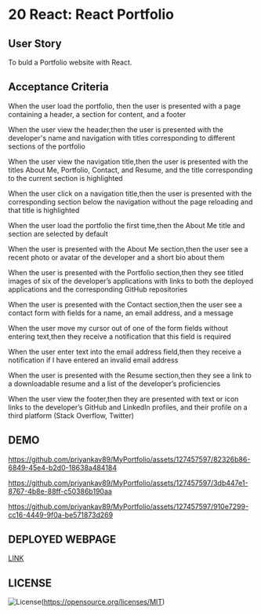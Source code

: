 # 20 React: React Portfolio


## User Story


To buld a Portfolio website with React.

## Acceptance Criteria

When the user load the portfolio, then the user is  presented with a page containing a header, a section for content, and a footer

When the user view the header,then the user is presented with the developer's name and navigation with titles corresponding to different sections of the portfolio

When the user view the navigation title,then the user is presented with the titles About Me, Portfolio, Contact, and Resume, and the title corresponding to the current section is highlighted

When the user click on a navigation title,then the user is presented with the corresponding section below the navigation without the page reloading and that title is highlighted

When the user load the portfolio the first time,then the About Me title and section are selected by default

When the user is presented with the About Me section,then the user see a recent photo or avatar of the developer and a short bio about them

When the user is presented with the Portfolio section,then they see titled images of six of the developer’s applications with links to both the deployed applications and the corresponding GitHub repositories

When the user is presented with the Contact section,then the user see a contact form with fields for a name, an email address, and a message

When the user move my cursor out of one of the form fields without entering text,then they receive a notification that this field is required

When the user enter text into the email address field,then they receive a notification if I have entered an invalid email address

When the user is  presented with the Resume section,then they see a link to a downloadable resume and a list of the developer’s proficiencies

When the user view the footer,then they are presented with text or icon links to the developer’s GitHub and LinkedIn profiles, and their profile on a third platform (Stack Overflow, Twitter)

## DEMO


https://github.com/priyankav89/MyPortfolio/assets/127457597/82326b86-6849-45e4-b2d0-18638a484184




https://github.com/priyankav89/MyPortfolio/assets/127457597/3db447e1-8767-4b8e-88ff-c50386b190aa



https://github.com/priyankav89/MyPortfolio/assets/127457597/910e7299-cc16-4449-9f0a-be571873d269



## DEPLOYED WEBPAGE 
[LINK](https://priyanka-portfolio-2093267d006c.herokuapp.com/#resume)
## LICENSE

![License](https://img.shields.io/badge/License-MIT-blue.svg)(https://opensource.org/licenses/MIT)

